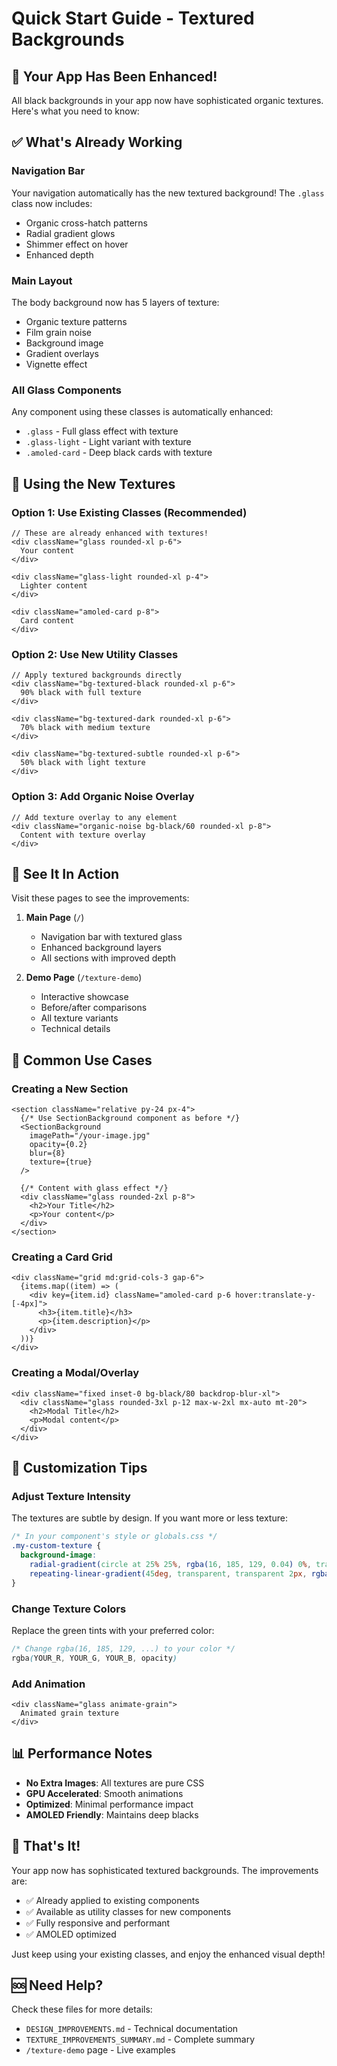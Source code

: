 # Quick Start Guide - Textured Backgrounds

## 🚀 Your App Has Been Enhanced!

All black backgrounds in your app now have sophisticated organic textures. Here's what you need to know:

## ✅ What's Already Working

### Navigation Bar
Your navigation automatically has the new textured background! The `.glass` class now includes:
- Organic cross-hatch patterns
- Radial gradient glows
- Shimmer effect on hover
- Enhanced depth

### Main Layout
The body background now has 5 layers of texture:
- Organic texture patterns
- Film grain noise
- Background image
- Gradient overlays
- Vignette effect

### All Glass Components
Any component using these classes is automatically enhanced:
- `.glass` - Full glass effect with texture
- `.glass-light` - Light variant with texture
- `.amoled-card` - Deep black cards with texture

## 🎨 Using the New Textures

### Option 1: Use Existing Classes (Recommended)
```tsx
// These are already enhanced with textures!
<div className="glass rounded-xl p-6">
  Your content
</div>

<div className="glass-light rounded-xl p-4">
  Lighter content
</div>

<div className="amoled-card p-8">
  Card content
</div>
```

### Option 2: Use New Utility Classes
```tsx
// Apply textured backgrounds directly
<div className="bg-textured-black rounded-xl p-6">
  90% black with full texture
</div>

<div className="bg-textured-dark rounded-xl p-6">
  70% black with medium texture
</div>

<div className="bg-textured-subtle rounded-xl p-6">
  50% black with light texture
</div>
```

### Option 3: Add Organic Noise Overlay
```tsx
// Add texture overlay to any element
<div className="organic-noise bg-black/60 rounded-xl p-8">
  Content with texture overlay
</div>
```

## 👀 See It In Action

Visit these pages to see the improvements:

1. **Main Page** (`/`)
   - Navigation bar with textured glass
   - Enhanced background layers
   - All sections with improved depth

2. **Demo Page** (`/texture-demo`)
   - Interactive showcase
   - Before/after comparisons
   - All texture variants
   - Technical details

## 🎯 Common Use Cases

### Creating a New Section
```tsx
<section className="relative py-24 px-4">
  {/* Use SectionBackground component as before */}
  <SectionBackground
    imagePath="/your-image.jpg"
    opacity={0.2}
    blur={8}
    texture={true}
  />
  
  {/* Content with glass effect */}
  <div className="glass rounded-2xl p-8">
    <h2>Your Title</h2>
    <p>Your content</p>
  </div>
</section>
```

### Creating a Card Grid
```tsx
<div className="grid md:grid-cols-3 gap-6">
  {items.map((item) => (
    <div key={item.id} className="amoled-card p-6 hover:translate-y-[-4px]">
      <h3>{item.title}</h3>
      <p>{item.description}</p>
    </div>
  ))}
</div>
```

### Creating a Modal/Overlay
```tsx
<div className="fixed inset-0 bg-black/80 backdrop-blur-xl">
  <div className="glass rounded-3xl p-12 max-w-2xl mx-auto mt-20">
    <h2>Modal Title</h2>
    <p>Modal content</p>
  </div>
</div>
```

## 🎨 Customization Tips

### Adjust Texture Intensity
The textures are subtle by design. If you want more or less texture:

```css
/* In your component's style or globals.css */
.my-custom-texture {
  background-image: 
    radial-gradient(circle at 25% 25%, rgba(16, 185, 129, 0.04) 0%, transparent 50%),
    repeating-linear-gradient(45deg, transparent, transparent 2px, rgba(255, 255, 255, 0.02) 2px, rgba(255, 255, 255, 0.02) 4px);
}
```

### Change Texture Colors
Replace the green tints with your preferred color:
```css
/* Change rgba(16, 185, 129, ...) to your color */
rgba(YOUR_R, YOUR_G, YOUR_B, opacity)
```

### Add Animation
```tsx
<div className="glass animate-grain">
  Animated grain texture
</div>
```

## 📊 Performance Notes

- **No Extra Images**: All textures are pure CSS
- **GPU Accelerated**: Smooth animations
- **Optimized**: Minimal performance impact
- **AMOLED Friendly**: Maintains deep blacks

## 🎉 That's It!

Your app now has sophisticated textured backgrounds. The improvements are:
- ✅ Already applied to existing components
- ✅ Available as utility classes for new components
- ✅ Fully responsive and performant
- ✅ AMOLED optimized

Just keep using your existing classes, and enjoy the enhanced visual depth!

## 🆘 Need Help?

Check these files for more details:
- `DESIGN_IMPROVEMENTS.md` - Technical documentation
- `TEXTURE_IMPROVEMENTS_SUMMARY.md` - Complete summary
- `/texture-demo` page - Live examples
